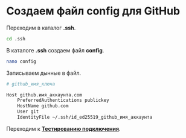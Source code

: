 # Создаем файл config для GitHub

Переходим в каталог **.ssh**.

```bash
cd .ssh
```

В каталоге **.ssh** создаем файл **config**.

```bash
nano config
```

Записываем дынные в файл.

```bash
# github_имя_ключа

Host github.имя_аккаунта.com
    PreferredAuthentications publickey
    HostName github.com
    User git
    IdentityFile ~/.ssh/id_ed25519_github_имя_аккаунта
```

Переходим к **[Тестированию подключения](https://github.com/kondaurovvv/settings/blob/main/git/github/ssh_keys.md)**.
